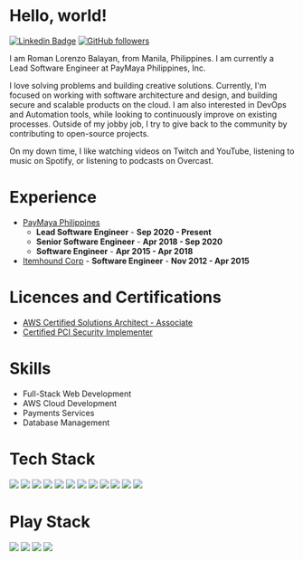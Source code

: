 # Hello, world!
[![Linkedin Badge](https://img.shields.io/badge/-romanbalayan-blue?style=flat-square&logo=Linkedin&logoColor=white&link=https://www.linkedin.com/in/romanbalayan/)](https://www.linkedin.com/in/romanbalayan/) 
[![GitHub followers](https://img.shields.io/github/followers/romanbalayan?label=Follow&style=social)](https://github.com/romanbalayan/?tab=follow)
 
I am Roman Lorenzo Balayan, from Manila, Philippines. I am currently a Lead Software Engineer at PayMaya Philippines, Inc.

I love solving problems and building creative solutions. Currently, I'm focused on working with software architecture and design, and building secure and scalable products on the cloud.  I am also interested in DevOps and Automation tools, while looking to continuously improve on existing processes. Outside of my jobby job, I try to give back to the community by contributing to open-source projects.
 
On my down time, I like watching videos on Twitch and YouTube, listening to music on Spotify, or listening to podcasts on Overcast.  

# Experience
- [PayMaya Philippines](http://enterprise.paymaya.com)
   - <b>Lead Software Engineer</b> - <b>Sep 2020 - Present</b>
   - <b>Senior Software Engineer</b> - <b>Apr 2018 - Sep 2020</b>
   - <b>Software Engineer</b> - <b>Apr 2015 - Apr 2018</b>
- [Itemhound Corp](https://www.itemhound.com) - <b>Software Engineer</b> - <b>Nov 2012 - Apr 2015</b>
  
# Licences and Certifications
- [AWS Certified Solutions Architect - Associate](https://www.youracclaim.com/badges/d26671bd-eb40-49c5-84d7-6a2b75cd69a2)
- [Certified PCI Security Implementer](https://www.sisainfosec.com/training/certified-professionals/?svalue=013624&stype=Certificate-Number&search=professionals)

# Skills
- Full-Stack Web Development
- AWS Cloud Development
- Payments Services
- Database Management

# Tech Stack
<img src="https://img.shields.io/badge/AWS-232F3E?style=for-the-badge&logo=amazon-aws&logoColor=white"> <img src="https://img.shields.io/badge/Node.js-339933?style=for-the-badge&logo=Node.js&logoColor=white"> <img src="https://img.shields.io/badge/Java-e11e21?style=for-the-badge&logo=java&logoColor=white"> <img src="https://img.shields.io/badge/Python-ffd340?style=for-the-badge&logo=python&logoColor=black"> <img src="https://img.shields.io/badge/JavaScript-F7DF1E?style=for-the-badge&logo=javascript&logoColor=black"> <img src="https://img.shields.io/badge/HTML5-E34F26?style=for-the-badge&logo=html5&logoColor=white"> <img src="https://img.shields.io/badge/CSS3-1572B6?style=for-the-badge&logo=css3&logoColor=white"> <img src="https://img.shields.io/badge/Bootstrap-563D7C?style=for-the-badge&logo=bootstrap&logoColor=white"> <img src="https://img.shields.io/badge/AngularJS-E23237?style=for-the-badge&logo=angularjs&logoColor=white"> <img src="https://img.shields.io/badge/JQuery-0769AD?style=for-the-badge&logo=jquery&logoColor=white"> <img src="https://img.shields.io/badge/Electron-47848F?style=for-the-badge&logo=electron&logoColor=white"> <img src="https://img.shields.io/badge/Cordova-E8E8E8?style=for-the-badge&logo=apache-cordova&logoColor=black">

# Play Stack
<img src="https://img.shields.io/badge/YouTube-FF0000?style=for-the-badge&logo=youtube&logoColor=white"> <img src="https://img.shields.io/badge/Twitch-9146FF?style=for-the-badge&logo=twitch&logoColor=white"> <img src="https://img.shields.io/badge/Overcast-FC7E0F?style=for-the-badge&logo=overcast&logoColor=white"> <img src="https://img.shields.io/badge/Spotify-1ED760?style=for-the-badge&logo=spotify&logoColor=white">


